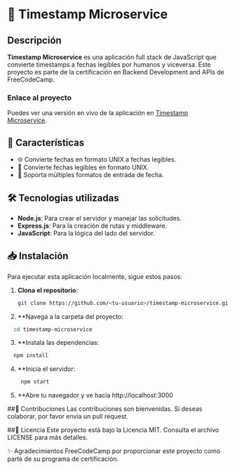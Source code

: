 # 🎉 Timestamp Microservice  

## Descripción  

**Timestamp Microservice** es una aplicación full stack de JavaScript que convierte timestamps a fechas legibles por humanos y viceversa. Este proyecto es parte de la certificación en Backend Development and APIs de FreeCodeCamp.  

### Enlace al proyecto  

Puedes ver una versión en vivo de la aplicación en [Timestamp Microservice](https://timestamp-microservice.freecodecamp.rocks).  

## 🚀 Características  

- 🌐 Convierte fechas en formato UNIX a fechas legibles.  
- 🔄 Convierte fechas legibles en formato UNIX.  
- 📅 Soporta múltiples formatos de entrada de fecha.  

## 🛠 Tecnologías utilizadas  

- **Node.js**: Para crear el servidor y manejar las solicitudes.  
- **Express.js**: Para la creación de rutas y middleware.  
- **JavaScript**: Para la lógica del lado del servidor.  

## 📥 Instalación  

Para ejecutar esta aplicación localmente, sigue estos pasos:  

1. **Clona el repositorio**:  
   ```bash  
   git clone https://github.com/<tu-usuario>/timestamp-microservice.git
    ```

2. **Navega a la carpeta del proyecto:
  ```bash
    cd timestamp-microservice
  ```

3. **Instala las dependencias:
  ```bash
    npm install
  ```

4. **Inicia el servidor:
   ```bash
    npm start
   ```

5. **Abre tu navegador y ve hacia http://localhost:3000

##🤝 Contribuciones
Las contribuciones son bienvenidas. Si deseas colaborar, por favor envía un pull request.

##📄 Licencia
Este proyecto está bajo la Licencia MIT. Consulta el archivo LICENSE para más detalles.

✨ Agradecimientos
FreeCodeCamp por proporcionar este proyecto como parte de su programa de certificación.

   
